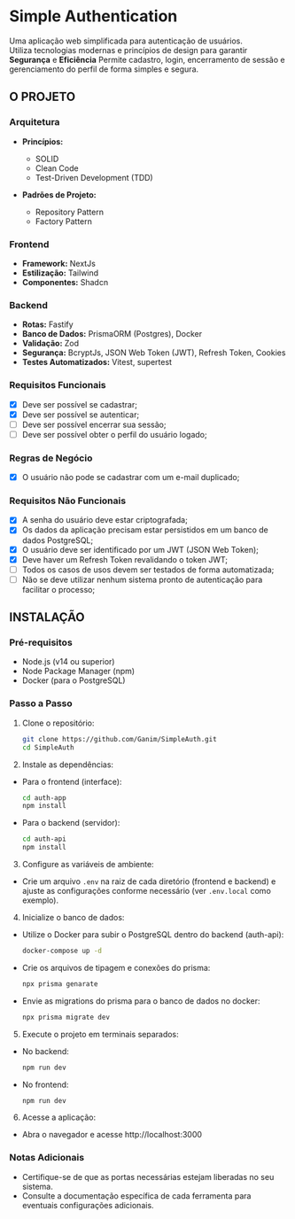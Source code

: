 # Simple Authentication

Uma aplicação web simplificada para autenticação de usuários.  
Utiliza tecnologias modernas e princípios de design para garantir **Segurança** e **Eficiência**
Permite cadastro, login, encerramento de sessão e gerenciamento do perfil de forma simples e segura.

## O PROJETO

### Arquitetura
- **Princípios:**  
  - SOLID  
  - Clean Code
  - Test-Driven Development (TDD)

- **Padrões de Projeto:**  
  - Repository Pattern  
  - Factory Pattern

### Frontend
- **Framework:** NextJs  
- **Estilização:** Tailwind  
- **Componentes:** Shadcn

### Backend
- **Rotas:** Fastify  
- **Banco de Dados:** PrismaORM (Postgres), Docker  
- **Validação:** Zod  
- **Segurança:** BcryptJs, JSON Web Token (JWT), Refresh Token, Cookies
- **Testes Automatizados:** Vitest, supertest

### Requisitos Funcionais
- [x] Deve ser possível se cadastrar;
- [x] Deve ser possível se autenticar;
- [ ] Deve ser possível encerrar sua sessão;
- [ ] Deve ser possível obter o perfil do usuário logado;

### Regras de Negócio
- [x] O usuário não pode se cadastrar com um e-mail duplicado;

### Requisitos Não Funcionais
- [x] A senha do usuário deve estar criptografada;
- [x] Os dados da aplicação precisam estar persistidos em um banco de dados PostgreSQL;
- [x] O usuário deve ser identificado por um JWT (JSON Web Token);
- [x] Deve haver um Refresh Token revalidando o token JWT;
- [ ] Todos os casos de usos devem ser testados de forma automatizada;
- [ ] Não se deve utilizar nenhum sistema pronto de autenticação para facilitar o processo;

## INSTALAÇÃO

### Pré-requisitos
- Node.js (v14 ou superior)
- Node Package Manager (npm)
- Docker (para o PostgreSQL)

### Passo a Passo

1. Clone o repositório:
    ```sh
    git clone https://github.com/Ganim/SimpleAuth.git
    cd SimpleAuth
    ```

2. Instale as dependências:
  - Para o frontend (interface):
    ```sh
    cd auth-app
    npm install
    ```
  - Para o backend (servidor):
    ```sh
    cd auth-api
    npm install
    ```

3. Configure as variáveis de ambiente:
  - Crie um arquivo `.env` na raiz de cada diretório (frontend e backend) e ajuste as configurações conforme necessário (ver `.env.local` como exemplo).

4. Inicialize o banco de dados:
  - Utilize o Docker para subir o PostgreSQL dentro do backend (auth-api):
    ```sh
    docker-compose up -d
    ```

  - Crie os arquivos de tipagem e conexões do prisma:
    ```sh
    npx prisma genarate
    ```
    
  - Envie as migrations do prisma para o banco de dados no docker:
    ```sh
    npx prisma migrate dev
    ```

5. Execute o projeto em terminais separados:
  - No backend:
    ```sh
    npm run dev
    ```
  - No frontend:
    ```sh
    npm run dev
    ```

6. Acesse a aplicação:
  - Abra o navegador e acesse http://localhost:3000

### Notas Adicionais
- Certifique-se de que as portas necessárias estejam liberadas no seu sistema.
- Consulte a documentação específica de cada ferramenta para eventuais configurações adicionais.
